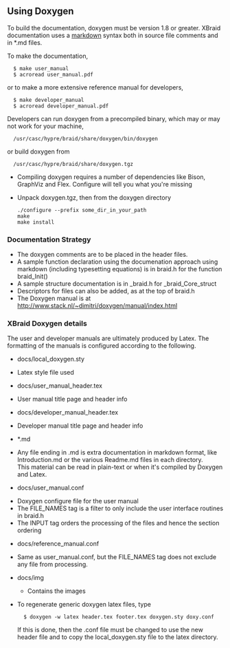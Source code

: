 ## Using Doxygen
<!--
 - Copyright (c) 2013,  Lawrence Livermore National Security, LLC.
 - Produced at the Lawrence Livermore National Laboratory.
 - This file is part of XBraid.  See file COPYRIGHT for details.
 -
 - XBraid is free software; you can redistribute it and/or modify it under the
 - terms of the GNU Lesser General Public License (as published by the Free
 - Software Foundation) version 2.1 dated February 1999.
 -->

To build the documentation, doxygen must be version 1.8 or greater.
XBraid documentation uses a 
[markdown](http://www.stack.nl/~dimitri/doxygen/manual/markdown.html) syntax
both in source file comments and in \*.md files.  

To make the documentation,

      $ make user_manual 
      $ acroread user_manual.pdf

or to make a more extensive reference manual for developers, 

      $ make developer_manual 
      $ acroread developer_manual.pdf

Developers can run doxygen from a precompiled binary, 
which may or may not work for your machine, 

      /usr/casc/hypre/braid/share/doxygen/bin/doxygen

or build doxygen from

      /usr/casc/hypre/braid/share/doxygen.tgz

- Compiling doxygen requires a number of dependencies
  like Bison, GraphViz and Flex.  Configure will tell 
  you what you're missing
- Unpack doxygen.tgz, then from the doxygen directory

      ./configure --prefix some_dir_in_your_path
      make
      make install

### Documentation Strategy
-  The doxygen comments are to be placed in the header files.
-  A sample function declaration using the documenation approach
   using markdown (including typesetting equations) is in braid.h
   for the function braid_Init()
-  A sample structure documentation is in _braid.h for _braid_Core_struct
-  Descriptors for files can also be added, as at the top of braid.h
-  The Doxygen manual is at 
   http://www.stack.nl/~dimitri/doxygen/manual/index.html

### XBraid Doxygen details

The user and developer manuals are ultimately produced by Latex.  The formatting 
of the manuals is configured according to the following.
-  docs/local_doxygen.sty           
  + Latex style file used
-  docs/user_manual_header.tex      
  + User manual title page and header info
-  docs/developer_manual_header.tex
  + Developer manual title page and header info
-  *.md                      
  + Any file ending in .md is extra documentation in markdown format, 
    like Introduction.md or the various Readme.md files in each directory.  
    This material can be read in plain-text or when it's compiled by Doxygen and Latex.
-  docs/user_manual.conf             
  + Doxygen configure file for the user manual
  + The FILE_NAMES tag is a filter to only include the user interface routines in braid.h
  + The INPUT tag orders the processing of the files and hence the section ordering
-  docs/reference_manual.conf       
  + Same as user_manual.conf, but the FILE_NAMES tag does not exclude any 
    file from processing.
- docs/img                         
  + Contains the images

-  To regenerate generic doxygen latex files, type
  
         $ doxygen -w latex header.tex footer.tex doxygen.sty doxy.conf

   If this is done, then the .conf file must be changed to use the new header file
   and to copy the local_doxygen.sty file to the latex directory.


